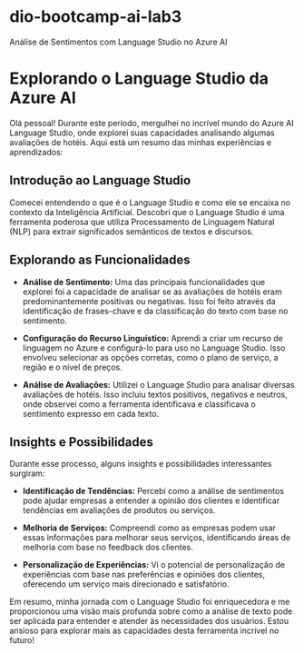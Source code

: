 # dio-bootcamp-ai-lab3
Análise de Sentimentos com Language Studio no Azure AI

# Explorando o Language Studio da Azure AI

Olá pessoal! Durante este período, mergulhei no incrível mundo do Azure AI Language Studio, onde explorei suas capacidades analisando algumas avaliações de hotéis. Aqui está um resumo das minhas experiências e aprendizados:

## Introdução ao Language Studio

Comecei entendendo o que é o Language Studio e como ele se encaixa no contexto da Inteligência Artificial. Descobri que o Language Studio é uma ferramenta poderosa que utiliza Processamento de Linguagem Natural (NLP) para extrair significados semânticos de textos e discursos.

## Explorando as Funcionalidades

- **Análise de Sentimento:** Uma das principais funcionalidades que explorei foi a capacidade de analisar se as avaliações de hotéis eram predominantemente positivas ou negativas. Isso foi feito através da identificação de frases-chave e da classificação do texto com base no sentimento.
  
- **Configuração do Recurso Linguístico:** Aprendi a criar um recurso de linguagem no Azure e configurá-lo para uso no Language Studio. Isso envolveu selecionar as opções corretas, como o plano de serviço, a região e o nível de preços.

- **Análise de Avaliações:** Utilizei o Language Studio para analisar diversas avaliações de hotéis. Isso incluiu textos positivos, negativos e neutros, onde observei como a ferramenta identificava e classificava o sentimento expresso em cada texto.

## Insights e Possibilidades

Durante esse processo, alguns insights e possibilidades interessantes surgiram:

- **Identificação de Tendências:** Percebi como a análise de sentimentos pode ajudar empresas a entender a opinião dos clientes e identificar tendências em avaliações de produtos ou serviços.
  
- **Melhoria de Serviços:** Compreendi como as empresas podem usar essas informações para melhorar seus serviços, identificando áreas de melhoria com base no feedback dos clientes.

- **Personalização de Experiências:** Vi o potencial de personalização de experiências com base nas preferências e opiniões dos clientes, oferecendo um serviço mais direcionado e satisfatório.

Em resumo, minha jornada com o Language Studio foi enriquecedora e me proporcionou uma visão mais profunda sobre como a análise de texto pode ser aplicada para entender e atender às necessidades dos usuários. Estou ansioso para explorar mais as capacidades desta ferramenta incrível no futuro!
